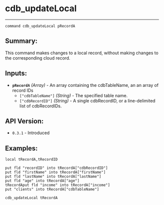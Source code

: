 # cdb_updateLocal
---
```
command cdb_updateLocal pRecordA
```
## Summary:
This command makes changes to a local record, without making changes to the corresponding cloud record.

## Inputs:
* **`pRecordA`** *(Array)* - An array containing the cdbTableName, an an array of record IDs
    * `["cdbTableName"]` *(String)* - The specified table name.
    * `["cdbRecordID"]` *(String)* - A single cdbRecordID, or a line-delimited list of cdbRecordIDs.

## API Version:
* `0.3.1` - Introduced

## Examples:
```
local tRecordA,tRecordID
     
put fld "recordID" into tRecordA["cdbRecordID"]
put fld "firstName" into tRecordA["firstName"]
put fld "lastName" into tRecordA["lastName"]
put fld "age" into tRecordA["age"]
tRecordAput fld "income" into tRecordA["income"]
put "clients" into tRecordA["cdbTableName"]
     
cdb_updateLocal tRecordA
```
